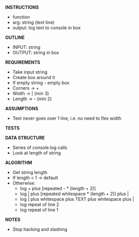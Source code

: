 **INSTRUCTIONS**
- function
- arg: string (text line)
- output: log text to console in box

**OUTLINE**
- INPUT: string
- OUTPUT: string in box

**REQUIREMENTS**
- Take input string
- Create box around it
- If empty string - empty box
- Corners -> +
- Width -> | (min 3)
- Length -> - (min 2) 

**ASSUMPTIONS**
- Text never goes over 1 line, i.e. no need to flex width

**TESTS**

**DATA STRUCTURE**
- Series of console.log calls
- Look at length of string

**ALGORITHM**
- Get string length
- If length < 1 -> default
- Otherwise:
   - log + plus [repeated - * (length + 2)]
   - log | plus [repeated whitespace * (length + 2)] plus |
   - log | plus whitespace plus TEXT plus whitespace plus |
   - log repeat of line 2
   - log repeat of line 1

**NOTES**
- Stop hacking and slashing